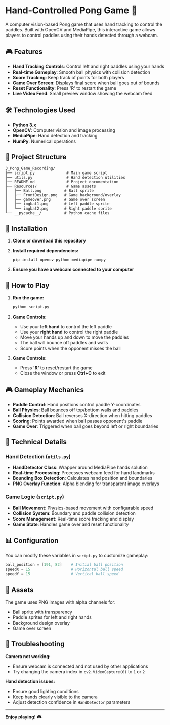 # Hand-Controlled Pong Game 🏓

A computer vision-based Pong game that uses hand tracking to control the paddles. Built with OpenCV and MediaPipe, this interactive game allows players to control paddles using their hands detected through a webcam.

## 🎮 Features

- **Hand Tracking Controls**: Control left and right paddles using your hands
- **Real-time Gameplay**: Smooth ball physics with collision detection
- **Score Tracking**: Keep track of points for both players
- **Game Over Screen**: Displays final score when ball goes out of bounds
- **Reset Functionality**: Press 'R' to restart the game
- **Live Video Feed**: Small preview window showing the webcam feed

## 🛠️ Technologies Used

- **Python 3.x**
- **OpenCV**: Computer vision and image processing
- **MediaPipe**: Hand detection and tracking
- **NumPy**: Numerical operations

## 📁 Project Structure

```
3_Pong_Game_Recording/
├── script.py              # Main game script
├── utils.py               # Hand detection utilities
├── README.md              # Project documentation
├── Resources/             # Game assets
│   ├── Ball.png          # Ball sprite
│   ├── FrontDesign.png   # Game background/overlay
│   ├── gameover.png      # Game over screen
│   ├── imgbat1.png       # Left paddle sprite
│   └── imgbat2.png       # Right paddle sprite
└── __pycache__/          # Python cache files
```

## 🚀 Installation

1. **Clone or download this repository**

2. **Install required dependencies:**

   ```bash
   pip install opencv-python mediapipe numpy
   ```

3. **Ensure you have a webcam connected to your computer**

## 🎯 How to Play

1. **Run the game:**

   ```bash
   python script.py
   ```

2. **Game Controls:**

   - Use your **left hand** to control the left paddle
   - Use your **right hand** to control the right paddle
   - Move your hands up and down to move the paddles
   - The ball will bounce off paddles and walls
   - Score points when the opponent misses the ball

3. **Game Controls:**
   - Press **'R'** to reset/restart the game
   - Close the window or press **Ctrl+C** to exit

## 🎮 Gameplay Mechanics

- **Paddle Control**: Hand positions control paddle Y-coordinates
- **Ball Physics**: Ball bounces off top/bottom walls and paddles
- **Collision Detection**: Ball reverses X-direction when hitting paddles
- **Scoring**: Points awarded when ball passes opponent's paddle
- **Game Over**: Triggered when ball goes beyond left or right boundaries

## 🔧 Technical Details

### Hand Detection (`utils.py`)

- **HandDetector Class**: Wrapper around MediaPipe hands solution
- **Real-time Processing**: Processes webcam feed for hand landmarks
- **Bounding Box Detection**: Calculates hand position and boundaries
- **PNG Overlay Function**: Alpha blending for transparent image overlays

### Game Logic (`script.py`)

- **Ball Movement**: Physics-based movement with configurable speed
- **Collision System**: Boundary and paddle collision detection
- **Score Management**: Real-time score tracking and display
- **Game State**: Handles game over and reset functionality

## 📊 Configuration

You can modify these variables in `script.py` to customize gameplay:

```python
ball_position = [191, 82]    # Initial ball position
speedX = 15                  # Horizontal ball speed
speedY = 15                  # Vertical ball speed
```

## 🎨 Assets

The game uses PNG images with alpha channels for:

- Ball sprite with transparency
- Paddle sprites for left and right hands
- Background design overlay
- Game over screen

## 🐛 Troubleshooting

**Camera not working:**

- Ensure webcam is connected and not used by other applications
- Try changing the camera index in `cv2.VideoCapture(0)` to `1` or `2`

**Hand detection issues:**

- Ensure good lighting conditions
- Keep hands clearly visible to the camera
- Adjust detection confidence in `HandDetector` parameters

---

**Enjoy playing! 🎮**
